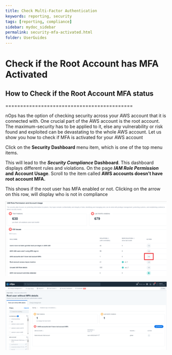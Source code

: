 ```yaml
---
title: Check Multi-Factor Authentication
keywords: reporting, security
tags: [reporting, compliance]
sidebar: mydoc_sidebar
permalink: security-mfa-activated.html
folder: UserGuides
---
```


# Check if the Root Account has MFA Activated



## How to Check if the Root Account MFA status ##
===========================================

nOps has the option of checking security across your AWS account that it is connected with. One crucial part of the AWS account is the root account. The maximum-security has to be applied to it, else any vulnerability or risk found and exploited can be devastating to the whole AWS account. Let us show you how to check if MFA is activated for your AWS account

Click on the **Security Dashboard** menu item, which is one of the top menu items.

This will lead to the **_Security Compliance_ Dashboard**. This dashboard displays different rules and violations. On the page **_IAM Role Permission_** **and** **Account Usage**. Scroll to the item called **AWS accounts doesn’t have root account MFA.**


This shows if the root user has MFA enabled or not. Clicking on the arrow on this row, will display who is not in compliance

![](/tmpimg/mfa-action-arrow.png)

![](/tmpimg/root-wo-mfa.png)